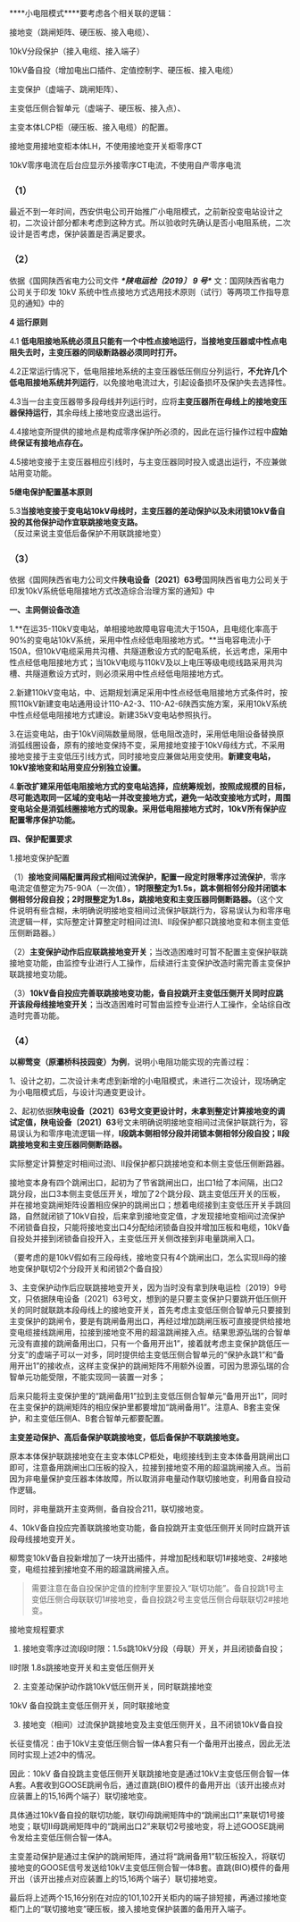 ***\*小电阻模式\****要考虑各个相关联的逻辑：

接地变（跳闸矩阵、硬压板、接入电缆）、

10kV分段保护（接入电缆、接入端子）

10kV备自投（增加电出口插件、定值控制字、硬压板、接入电缆）

主变保护（虚端子、跳闸矩阵）、

主变低压侧合智单元（虚端子、硬压板、接入点）、

主变本体LCP柜（硬压板、接入电缆）的配置。

 

接地变用接地变柜本体LH，不使用接地变开关柜零序CT

10kV零序电流在后台应显示外接零序CT电流，不使用自产零序电流

### **（1）**

最近不到一年时间，西安供电公司开始推广小电阻模式，之前新投变电站设计之初，二次设计部分都未考虑到这种方式。所以验收时先确认是否小电阻系统，二次设计是否考虑，保护装置是否满足要求。

### **（2）**

依据《国网陕西省电力公司文件 ***\*陕电运检〔2019〕 9 号\**** 文：国网陕西省电力公司关于印发 10kV 系统中性点接地方式选用技术原则（试行）等两项工作指导意见的通知》中的

**4 运行原则**

4.1 **低电阻接地系统必须且只能有一个中性点接地运行，当接地变压器或中性点电阻失去时，主变压器的同级断路器必须同时打开。**

4.2正常运行情况下，低电阻接地系统的主变压器低压侧应分列运行，**不允许几个低电阻接地系统并列运行**，以免接地电流过大，引起设备损坏及保护失去选择性。

4.3当一台主变压器带多段母线并列运行时，应将**主变压器所在母线上的接地变压器保持运行**，其余母线上接地变应退出运行。

4.4接地变所提供的接地点是构成零序保护所必须的，因此在运行操作过程中**应始终保证有接地点存在。**

4.5接地变接于主变压器相应引线时，与主变压器同时投入或退出运行，不应兼做站用变功能。

**5继电保护配置基本原则**

5.3**当接地变接于变电站10kV母线时，主变压器的差动保护以及未闭锁10kV备自投的其他保护动作宜联跳接地变支路。**（反过来说主变低后备保护不用联跳接地变）

### **（3）**

依据《国网陕西省电力公司文件**陕电设备〔2021〕63号**国网陕西省电力公司关于印发10kV系统低电阻接地方式改造综合治理方案的通知》中

**一、主网侧设备改造**

1.**在运35-110kV变电站，单相接地故障电容电流大于150A，且电缆化率高于90%的变电站10kV系统，采用中性点经低电阻接地方式。**当电容电流小于150A，但10kV电缆采用共沟槽、共隧道敷设方式的配电系统，长远考虑，采用中性点经低电阻接地方式；当10kV电缆与110kV及以上电压等级电缆线路采用共沟槽、共隧道敷设方式时，则必须采用中性点经低电阻接地方式。

2.新建110kV变电站，中、远期规划满足采用中性点经低电阻接地方式条件时，按照110kV新建变电站通用设计110-A2-3、110-A2-6陕西实施方案，采用10kV系统中性点经低电阻接地方式建设。新建35kV变电站参照执行。

3.在运变电站，由于10kV间隔数量局限，低电阻改造时，采用低电阻设备替换原消弧线圈设备，原有的接地变保持不变，采用接地变接于10kV母线方式，不采用接地变接于主变低压引线方式，同时接地变应兼做站用变使用。**新建变电站，10kV接地变和站用变应分别独立设置。**

4.**新改扩建采用低电阻接地方式的变电站选择，应统筹规划，按照成规模的目标，尽可能选取同一区域的变电站一并改变接地方式，避免一站改变接地方式时，周围变电站全是消弧线圈接地方式的现象。采用低电阻接地方式时，10kV所有保护应配置零序保护功能。**

**四、保护配置要求**

1.接地变保护配置

（1）**接地变间隔配置两段式相间过流保护，配置一段定时限零序过流保护**，零序电流定值整定为75-90A（一次值），**1时限整定为1.5s，跳本侧相邻分段并闭锁本侧相邻分段自投；2时限整定为1.8s，跳接地变和主变压器同侧断路器。**（这个文件说明有些含糊，未明确说明接地变相间过流保护联跳行为，容易误认为和零序电流逻辑一样，实际整定计算整定时相间过流I、II段保护都只跳接地变和本侧主变低压侧断路器。）

（2）**主变保护动作后应联跳接地变开关**；当改造困难时可暂不配置主变保护联跳接地变功能，由监控专业进行人工操作，后续进行主变保护改造时需完善主变保护联跳接地变功能。

（3）**10kV备自投应完善联跳接地变功能，备自投跳开主变低压侧开关同时应跳开该段母线接地变开关**；当改造困难时可暂由监控专业进行人工操作，全站综自改造时完善功能。

### **（4）**

**以柳莺变（原灞桥科技园变）为例**，说明小电阻功能实现的完善过程：

1、设计之初，二次设计未考虑到新增的小电阻模式，未进行二次设计，现场确定为小电阻模式后，与设计沟通变更设计。

2、起初依据**陕电设备〔2021〕63号文变更设计时，未拿到整定计算接地变的调试定值，陕电设备〔2021〕63**号文未明确说明接地变相间过流保护联跳行为，容易误认为和零序电流逻辑一样，**I段跳本侧相邻分段并闭锁本侧相邻分段自投；II段跳接地变和主变压器同侧断路器。**

实际整定计算整定时相间过流I、II段保护都只跳接地变和本侧主变低压侧断路器。

接地变本身有四个跳闸出口，起初为了节省跳闸出口，出口1给了本间隔，出口2跳分段，出口3本侧主变低压开关，增加了2个跳分段、跳主变低压开关的压板，并在接地变跳闸矩阵设置相应保护的跳闸出口；想着电缆接到主变低压开关手跳回路，自然就闭锁了10kV自投，后来拿到接地变定值，才发现接地变相间过流保护不闭锁备自投，只能将接地变出口4分配给闭锁备自投并增加压板和电缆，10kV备自投处并接到闭锁备自投开入，主变低压开关侧改接到非电量跳闸入口。

（要考虑的是10kV假如有三段母线，接地变只有4个跳闸出口，怎么实现II母的接地变保护联切2个分段开关和闭锁2个备自投）

3、主变保护动作后应联跳接地变开关，因为当时没有拿到陕电运检〔2019〕9号文，只依据陕电设备〔2021〕63号文，想到的是只要主变保护只要跳开低压侧开关的同时就联跳本段母线上的接地变开关，首先考虑主变低压侧合智单元只要接到主变保护的跳闸令，要是有跳闸备用出口，再经过增加跳闸压板可直接提供给接地变电缆接线跳闸用，拉接到接地变不用的超温跳闸接入点。结果思源弘瑞的合智单元没有直接的跳闸备用出口，只有一个备用开出1”，接着就考虑主变保护跳低压一分支”的虚端子可以一对多，同时提供给主变低压侧合智单元的“保护永跳1”和“备用开出1”的接收点，这样主变保护的跳闸矩阵不用额外设置，可因为思源弘瑞的合智单元功能受限，不能实现同一装置一对多；

后来只能将主变保护里的“跳闸备用1”拉到主变低压侧合智单元“备用开出1”，同时在主变保护的跳闸矩阵的相应保护里都要增加“跳闸备用1”。注意A、B套主变保护，和主变低压侧A、B套合智单元都要配置。

**主变差动保护、高后备保护联跳接地变，低后备保护不联跳接地变。**

原本本体保护联跳接地变在主变本体LCP柜处，电缆接线到主变本体备用跳闸出口即可，注意备用跳闸出口压板的投入，拉接到接地变不用的超温跳闸接入点。当前因为非电量保护变压器本体故障，所以取消非电量动作联切接地变，利用备自投动作逻辑。

同时，非电量跳开主变两侧，备自投合211，联切接地变。

4、10kV备自投应完善联跳接地变功能，备自投跳开主变低压侧开关同时应跳开该段母线接地变开关。

柳莺变10kV备自投新增加了一块开出插件，并增加配线和联切1#接地变、2#接地变，电缆拉接到接地变不用的超温跳闸接入点。

>需要注意在备自投保护定值的控制字里要投入“联切功能”。备自投跳1号主变低压侧合母联联切1#接地变，备自投跳2号主变低压侧合母联联切2#接地变。

接地变规程要求

1. 接地变零序过流I段I时限：1.5s跳10kV分段（母联）开关，并且闭锁备自投；

II时限 1.8s跳接地变开关和主变低压侧开关

2. 主变差动保护动作跳10kV低压侧开关，同时联跳接地变

10kV 备自投跳主变低压侧开关，同时联接地变

3. 接地变（相间）过流保护跳接地变及主变低压侧开关，且不闭锁10kV备自投

长征变情况：由于10kV主变低压侧合智一体A套只有一个备用开出接点，因此无法同时实现上述2中的情况。

因此：10kV 备自投跳主变低压侧开关联跳接地变是通过10kV主变低压侧合智一体A套。A套收到GOOSE跳闸令后，通过直跳(BIO)模件的备用开出（该开出接点对应装置上的15,16两个端子）联切接地变。

具体通过10kV备自投的联切功能，联切I母跳闸矩阵中的“跳闸出口1”来联切1号接地变；联切II母跳闸矩阵中的“跳闸出口2”来联切2号接地变，将上述GOOSE跳闸令发给主变低压侧合智一体A。

主变差动保护是通过主保护的跳闸矩阵，通过将“跳闸备用1”软压板投入，将联切接地变的GOOSE信号发送给10kV主变低压侧合智一体B套。直跳(BIO)模件的备用开出（该开出接点对应装置上的15,16两个端子）联切接地变。

最后将上述两个15,16分别在对应的101,102开关柜内的端子排短接，再通过接地变柜门上的“联切接地变”硬压板，接入接地变保护装置的备用开入端子。